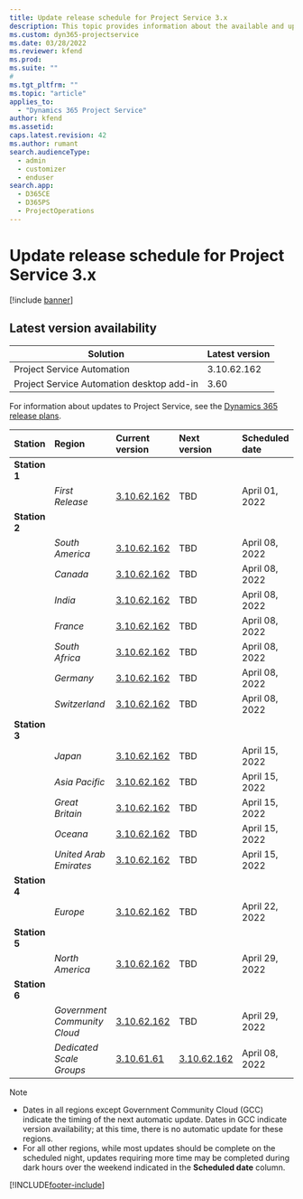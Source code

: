 ```yaml
---
title: Update release schedule for Project Service 3.x
description: This topic provides information about the available and upcoming releases of Dynamics 365 Project Service Automation.
ms.custom: dyn365-projectservice
ms.date: 03/28/2022
ms.reviewer: kfend
ms.prod:
ms.suite: ""
#
ms.tgt_pltfrm: ""
ms.topic: "article"
applies_to: 
  - "Dynamics 365 Project Service"
author: kfend
ms.assetid: 
caps.latest.revision: 42
ms.author: rumant
search.audienceType: 
  - admin
  - customizer
  - enduser
search.app: 
  - D365CE
  - D365PS
  - ProjectOperations
---
```


# Update release schedule for Project Service 3.x

[!include [banner](../includes/psa-now-project-operations.md)]

## Latest version availability

| Solution  | Latest version |
|-------|----|
| Project Service Automation    | 3.10.62.162 |
| Project Service Automation desktop add-in                | 3.60          |

For information about updates to Project Service, see the [Dynamics 365 release plans](/dynamics365/release-plans/). 

| Station  | Region | Current version | Next version |  Scheduled date
| :---   | :---   | :---   | :---   |:---   |         
|<strong>Station 1</strong> | |  |  | |
| | <i>First Release</i> | [3.10.62.162](whats-new-ur-41.md) | TBD | April 01, 2022
|<strong>Station 2</strong> | |  |  | |
| | <i>South America</i> | [3.10.62.162](whats-new-ur-41.md) | TBD | April 08, 2022
| | <i>Canada</i> | [3.10.62.162](whats-new-ur-41.md) | TBD | April 08, 2022
| | <i>India</i> | [3.10.62.162](whats-new-ur-41.md) | TBD | April 08, 2022
| | <i>France</i> | [3.10.62.162](whats-new-ur-41.md) | TBD | April 08, 2022
| | <i>South Africa</i> | [3.10.62.162](whats-new-ur-41.md) | TBD | April 08, 2022
| | <i>Germany</i> | [3.10.62.162](whats-new-ur-41.md) | TBD | April 08, 2022
| | <i>Switzerland</i> | [3.10.62.162](whats-new-ur-41.md) | TBD | April 08, 2022
|<strong>Station 3</strong> | |  |  | |
| | <i>Japan</i> | [3.10.62.162](whats-new-ur-41.md) | TBD | April 15, 2022
| | <i>Asia Pacific</i> | [3.10.62.162](whats-new-ur-41.md) | TBD | April 15, 2022
| | <i>Great Britain</i> | [3.10.62.162](whats-new-ur-41.md) | TBD | April 15, 2022
| | <i>Oceana</i> | [3.10.62.162](whats-new-ur-41.md) | TBD | April 15, 2022
| | <i>United Arab Emirates</i> | [3.10.62.162](whats-new-ur-41.md) | TBD | April 15, 2022
|<strong>Station 4</strong> | |  |  | |
| | <i>Europe</i> | [3.10.62.162](whats-new-ur-41.md) | TBD | April 22, 2022
|<strong>Station 5</strong> | |  |  | |
| | <i>North America</i> | [3.10.62.162](whats-new-ur-41.md) | TBD | April 29, 2022
|<strong>Station 6</strong> | |  |  | |
| | <i>Government Community Cloud</i> | [3.10.62.162](whats-new-ur-41.md) | TBD | April 29, 2022
| | <i>Dedicated Scale Groups</i> | [3.10.61.61](whats-new-ur-40.md) | [3.10.62.162](whats-new-ur-41.md) | April 08, 2022




>[!Note]
> - Dates in all regions except Government Community Cloud (GCC) indicate the timing of the next automatic update. Dates in GCC indicate version availability; at this time, there is no automatic update for these regions.
> - For all other regions, while most updates should be complete on the scheduled night, updates requiring more time may be completed during dark hours over the weekend indicated in the **Scheduled date** column.


[!INCLUDE[footer-include](../includes/footer-banner.md)]
